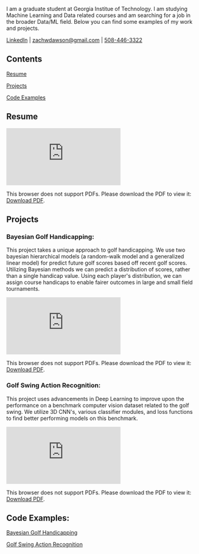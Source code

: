 
I am a graduate student at Georgia Institue of Technology. I am studying Machine Learning and Data related courses and am searching for a job in the broader Data/ML field. Below you can find some examples of my work and projects.

[LinkedIn](https://www.linkedin.com/in/zachary-dawson/) \| <zachwdawson@gmail.com> \| [508-446-3322](tel:5084463322)

## Contents
[Resume](#resume)

[Projects](#projects)

[Code Examples](#code-examples)

## Resume
<object data="https://zachwdawson.github.io/zachary_dawson_resume.pdf" type="application/pdf" width="700px" height="700px">
    <embed src="https://zachwdawson.github.io/zachary_dawson_resume.pdf">
        <p>This browser does not support PDFs. Please download the PDF to view it: <a href="https://zachwdawson.github.io/zachary_dawson_resume.pdf">Download PDF</a>.</p>
    </embed>
</object>

## Projects

### Bayesian Golf Handicapping:

This project takes a unique approach to golf handicapping. We use two bayesian hierarchical models (a random-walk model and a generalized linear model) for predict future golf scores based off recent golf scores. Utilizing Bayesian methods we can predict a distribution of scores, rather than a single handicap value. Using each player's distribution, we can assign course handicaps to enable fairer outcomes in large and small field tournaments.

<object data="https://zachwdawson.github.io/bayesian_golf_handicapping_system.pdf" type="application/pdf" width="700px" height="700px">
    <embed src="https://zachwdawson.github.io/bayesian_golf_handicapping_system.pdf">
        <p>This browser does not support PDFs. Please download the PDF to view it: <a href="https://zachwdawson.github.io/bayesian_golf_handicapping_system.pdf">Download PDF</a>.</p>
    </embed>
</object>


### Golf Swing Action Recognition:

This project uses advancements in Deep Learning to improve upon the performance on a benchmark computer vision dataset related to the golf swing. We utilize 3D CNN's, various classifier modules, and loss functions to find better performing models on this benchmark. 

<object data="https://zachwdawson.github.io/golf_swing_frame_labeling.pdf" type="application/pdf" width="700px" height="700px">
    <embed src="https://zachwdawson.github.io/golf_swing_frame_labeling.pdf">
        <p>This browser does not support PDFs. Please download the PDF to view it: <a href="https://zachwdawson.github.io/golf_swing_frame_labeling.pdf">Download PDF</a>.</p>
    </embed>
</object>


## Code Examples:

[Bayesian Golf Handicapping]([https://github.com/zachwdawson/DS300_Final](https://github.gatech.edu/zdawson7/bayes_handicapping/tree/main))

[Golf Swing Action Recognition]([https://github.com/zachwdawson/Software-Development](https://github.gatech.edu/zdawson7/golf_db_final_project))


